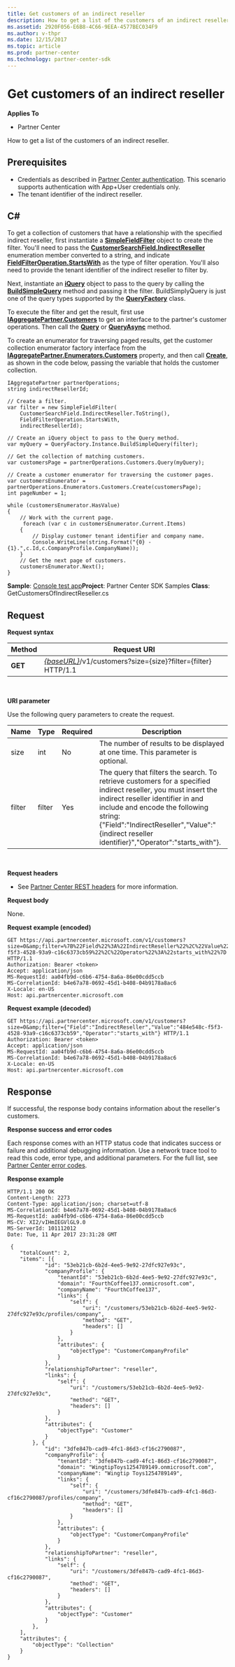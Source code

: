 ```yaml
---
title: Get customers of an indirect reseller
description: How to get a list of the customers of an indirect reseller.
ms.assetid: 2920F056-E6B8-4C66-9EEA-4577BEC034F9
ms.author: v-thpr
ms.date: 12/15/2017
ms.topic: article
ms.prod: partner-center
ms.technology: partner-center-sdk
---
```


# Get customers of an indirect reseller


**Applies To**

-   Partner Center

How to get a list of the customers of an indirect reseller.

## <span id="Prerequisites"></span><span id="prerequisites"></span><span id="PREREQUISITES"></span>Prerequisites


-   Credentials as described in [Partner Center authentication](partner-center-authentication.md). This scenario supports authentication with App+User credentials only.
-   The tenant identifier of the indirect reseller.

## <span id="C_"></span><span id="c_"></span>C#


To get a collection of customers that have a relationship with the specified indirect reseller, first instantiate a [**SimpleFieldFilter**](https://review.docs.microsoft.com/dotnet/api/microsoft.store.partnercenter.models.query.simplefieldfilter) object to create the filter. You'll need to pass the [**CustomerSearchField.IndirectReseller**](https://review.docs.microsoft.com/dotnet/api/microsoft.store.partnercenter.models.customers.customersearchfield) enumeration member converted to a string, and indicate [**FieldFilterOperation.StartsWith**](https://review.docs.microsoft.com/dotnet/api/microsoft.store.partnercenter.models.query.fieldfilteroperation) as the type of filter operation. You'll also need to provide the tenant identifier of the indirect reseller to filter by.

Next, instantiate an [**iQuery**](https://review.docs.microsoft.com/dotnet/api/microsoft.store.partnercenter.models.query.iquery) object to pass to the query by calling the [**BuildSimpleQuery**](https://review.docs.microsoft.com/dotnet/api/microsoft.store.partnercenter.models.query.queryfactory.buildsimplequery) method and passing it the filter. BuildSimplyQuery is just one of the query types supported by the [**QueryFactory**](https://review.docs.microsoft.com/dotnet/api/microsoft.store.partnercenter.models.query.queryfactory) class.

To execute the filter and get the result, first use [**IAggregatePartner.Customers**](https://review.docs.microsoft.com/dotnet/api/microsoft.store.partnercenter.ipartner.customers) to get an interface to the partner's customer operations. Then call the [**Query**](https://review.docs.microsoft.com/dotnet/api/microsoft.store.partnercenter.customers.icustomercollection.query) or [**QueryAsync**](https://review.docs.microsoft.com/dotnet/api/microsoft.store.partnercenter.customers.icustomercollection.queryasync) method.

To create an enumerator for traversing paged results, get the customer collection enumerator factory interface from the [**IAggregatePartner.Enumerators.Customers**](https://review.docs.microsoft.com/dotnet/api/microsoft.store.partnercenter.enumerators.iresourcecollectionenumeratorcontainer.customers) property, and then call [**Create**](https://review.docs.microsoft.com/dotnet/api/microsoft.store.partnercenter.factory.iresourcecollectionenumeratorfactory-1.create), as shown in the code below, passing the variable that holds the customer collection.

```
IAggregatePartner partnerOperations;
string indirectResellerId;

// Create a filter.
var filter = new SimpleFieldFilter(
    CustomerSearchField.IndirectReseller.ToString(), 
    FieldFilterOperation.StartsWith, 
    indirectResellerId);

// Create an iQuery object to pass to the Query method.
var myQuery = QueryFactory.Instance.BuildSimpleQuery(filter);

// Get the collection of matching customers.
var customersPage = partnerOperations.Customers.Query(myQuery);

// Create a customer enumerator for traversing the customer pages.
var customersEnumerator = partnerOperations.Enumerators.Customers.Create(customersPage);
int pageNumber = 1;

while (customersEnumerator.HasValue)
{
    // Work with the current page.
     foreach (var c in customersEnumerator.Current.Items)
    {
        // Display customer tenant identifier and company name.
        Console.WriteLine(string.Format("{0} - {1}.",c.Id,c.CompanyProfile.CompanyName));
    }
    // Get the next page of customers.
    customersEnumerator.Next();
}
```

**Sample**: [Console test app](console-test-app.md)**Project**: Partner Center SDK Samples **Class**: GetCustomersOfIndirectReseller.cs

## <span id="Request"></span><span id="request"></span><span id="REQUEST"></span>Request


**Request syntax**

| Method  | Request URI                                                                                   |
|---------|-----------------------------------------------------------------------------------------------|
| **GET** | [*{baseURL}*](partner-center-rest-urls.md)/v1/customers?size={size}?filter={filter} HTTP/1.1 |

 

**URI parameter**

Use the following query parameters to create the request.

| Name   | Type   | Required | Description                                                                                                                                                                                                                                                                                   |
|--------|--------|----------|-----------------------------------------------------------------------------------------------------------------------------------------------------------------------------------------------------------------------------------------------------------------------------------------------|
| size   | int    | No       | The number of results to be displayed at one time. This parameter is optional.                                                                                                                                                                                                                |
| filter | filter | Yes      | The query that filters the search. To retrieve customers for a specified indirect reseller, you must insert the indirect reseller identifier in and include and encode the following string: {"Field":"IndirectReseller","Value":"{indirect reseller identifier}","Operator":"starts\_with"}. |

 

**Request headers**

-   See [Partner Center REST headers](headers.md) for more information.

**Request body**

None.

**Request example (encoded)**

```
GET https://api.partnercenter.microsoft.com/v1/customers?size=0&amp;filter=%7B%22Field%22%3A%22IndirectReseller%22%2C%22Value%22%3A%22484e548c-f5f3-4528-93a9-c16c6373cb59%22%2C%22Operator%22%3A%22starts_with%22%7D HTTP/1.1
Authorization: Bearer <token>
Accept: application/json
MS-RequestId: aa04fb9d-c6b6-4754-8a6a-86e00cdd5ccb
MS-CorrelationId: b4e67a78-0692-45d1-b408-04b9178a8ac6
X-Locale: en-US
Host: api.partnercenter.microsoft.com
```

**Request example (decoded)**

```
GET https://api.partnercenter.microsoft.com/v1/customers?size=0&amp;filter={"Field":"IndirectReseller","Value":"484e548c-f5f3-4528-93a9-c16c6373cb59","Operator":"starts_with"} HTTP/1.1
Authorization: Bearer <token>
Accept: application/json
MS-RequestId: aa04fb9d-c6b6-4754-8a6a-86e00cdd5ccb
MS-CorrelationId: b4e67a78-0692-45d1-b408-04b9178a8ac6
X-Locale: en-US
Host: api.partnercenter.microsoft.com
```

## <span id="Response"></span><span id="response"></span><span id="RESPONSE"></span>Response


If successful, the response body contains information about the reseller's customers.

**Response success and error codes**

Each response comes with an HTTP status code that indicates success or failure and additional debugging information. Use a network trace tool to read this code, error type, and additional parameters. For the full list, see [Partner Center error codes](error-codes.md).

**Response example**

```
HTTP/1.1 200 OK
Content-Length: 2273
Content-Type: application/json; charset=utf-8
MS-CorrelationId: b4e67a78-0692-45d1-b408-04b9178a8ac6
MS-RequestId: aa04fb9d-c6b6-4754-8a6a-86e00cdd5ccb
MS-CV: XI2/vIHmIEGVlGL9.0
MS-ServerId: 101112012
Date: Tue, 11 Apr 2017 23:31:28 GMT

﻿ {
    "totalCount": 2,
    "items": [{
            "id": "53eb21cb-6b2d-4ee5-9e92-27dfc927e93c",
            "companyProfile": {
                "tenantId": "53eb21cb-6b2d-4ee5-9e92-27dfc927e93c",
                "domain": "FourthCoffee137.onmicrosoft.com",
                "companyName": "FourthCoffee137",
                "links": {
                    "self": {
                        "uri": "/customers/53eb21cb-6b2d-4ee5-9e92-27dfc927e93c/profiles/company",
                        "method": "GET",
                        "headers": []
                    }
                },
                "attributes": {
                    "objectType": "CustomerCompanyProfile"
                }
            },
            "relationshipToPartner": "reseller",
            "links": {
                "self": {
                    "uri": "/customers/53eb21cb-6b2d-4ee5-9e92-27dfc927e93c",
                    "method": "GET",
                    "headers": []
                }
            },
            "attributes": {
                "objectType": "Customer"
            }
        }, {
            "id": "3dfe847b-cad9-4fc1-86d3-cf16c2790087",
            "companyProfile": {
                "tenantId": "3dfe847b-cad9-4fc1-86d3-cf16c2790087",
                "domain": "WingtipToys1254789149.onmicrosoft.com",
                "companyName": "Wingtip Toys1254789149",
                "links": {
                    "self": {
                        "uri": "/customers/3dfe847b-cad9-4fc1-86d3-cf16c2790087/profiles/company",
                        "method": "GET",
                        "headers": []
                    }
                },
                "attributes": {
                    "objectType": "CustomerCompanyProfile"
                }
            },
            "relationshipToPartner": "reseller",
            "links": {
                "self": {
                    "uri": "/customers/3dfe847b-cad9-4fc1-86d3-cf16c2790087",
                    "method": "GET",
                    "headers": []
                }
            },
            "attributes": {
                "objectType": "Customer"
            }
        }, 
    ],
    "attributes": {
        "objectType": "Collection"
    }
}
```

 

 





